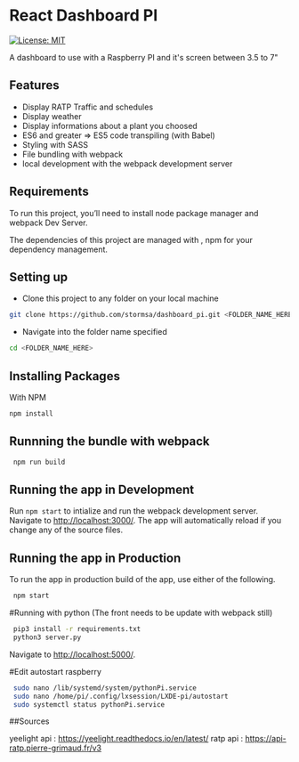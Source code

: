 # React Dashboard PI
[![License: MIT](https://img.shields.io/badge/License-MIT-brightgreen.svg)](https://opensource.org/licenses/MIT) 

A dashboard to use with a Raspberry PI and it's screen between 3.5 to 7"

## Features
+ Display RATP Traffic and schedules 
+ Display weather
+ Display informations about a plant you choosed
+ ES6 and greater => ES5 code transpiling (with Babel)
+ Styling with SASS
+ File bundling with webpack
+ local development with the webpack development server

## Requirements
To run this project, you’ll need to install node package manager and webpack Dev Server.

The dependencies of this project are managed with , npm for your dependency management.

## Setting up
+ Clone this project to any folder on your local machine
```bash
git clone https://github.com/stormsa/dashboard_pi.git <FOLDER_NAME_HERE>
```
+ Navigate into the folder name specified
```bash
cd <FOLDER_NAME_HERE>
```

## Installing Packages

With NPM
```bash 
npm install
```

## Runnning the bundle with webpack

```bash
 npm run build
```
## Running the app in Development

Run `npm start` to intialize and run the webpack development server. Navigate to [http://localhost:3000/](http://localhost:3000). The app will automatically reload if you change any of the source files.

## Running the app in Production

To run the app in production build of the app, use either of the following.

```bash
 npm start
```

#Running with python (The front needs to be update with webpack still)
```bash
 pip3 install -r requirements.txt
 python3 server.py
```
Navigate to [http://localhost:5000/](http://localhost:5000).

#Edit autostart raspberry
```bash
 sudo nano /lib/systemd/system/pythonPi.service
 sudo nano /home/pi/.config/lxsession/LXDE-pi/autostart
 sudo systemctl status pythonPi.service
```


##Sources

yeelight api : https://yeelight.readthedocs.io/en/latest/
ratp api : https://api-ratp.pierre-grimaud.fr/v3
